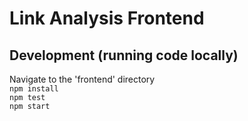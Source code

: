 # Link Analysis Frontend
## Development (running code locally)
Navigate to the 'frontend' directory<br>
<code>npm install</code><br>
<code>npm test</code><br>
<code>npm start</code><br>
